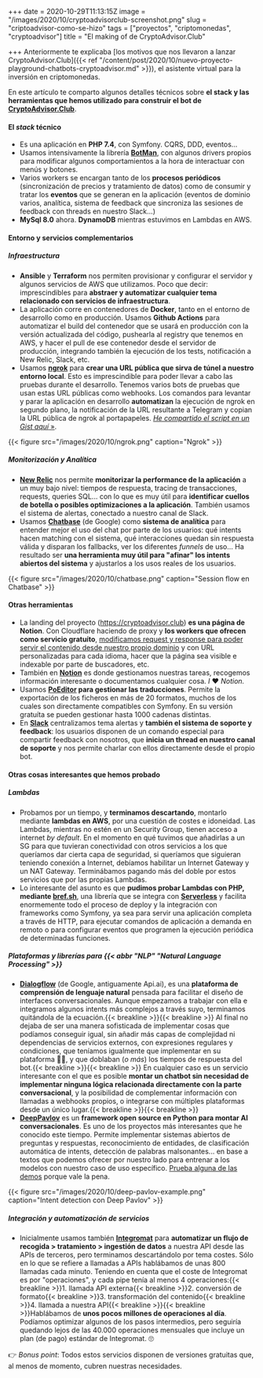 +++
date = 2020-10-29T11:13:15Z
image = "/images/2020/10/cryptoadvisorclub-screenshot.png"
slug = "criptoadvisor-como-se-hizo"
tags = ["proyectos", "criptomonedas", "cryptoadvisor"]
title = "El making of de CryptoAdvisor.Club"

+++
Anteriormente te explicaba [los motivos que nos llevaron a lanzar CryptoAdvisor.Club]({{< ref "/content/post/2020/10/nuevo-proyecto-playground-chatbots-cryptoadvisor.md" >}}), el asistente virtual para la inversión en criptomonedas. 

En este artículo te comparto algunos detalles técnicos sobre **el stack y las herramientas que hemos utilizado para construir el bot de [CryptoAdvisor.Club](https://cryptoadvisor.club/es)**.

#### El _stack_ técnico

- Es una aplicación en **PHP 7.4**, con Symfony. CQRS, DDD, eventos...
- Usamos intensivamente la librería **[BotMan](https://botman.io/)**, con algunos drivers propios para modificar algunos comportamientos a la hora de interactuar con menús y botones.
- Varios workers se encargan tanto de los **procesos periódicos** (sincronización de precios y tratamiento de datos) como de consumir y tratar los **eventos** que se generan en la aplicación (eventos de dominio varios, analítica, sistema de feedback que sincroniza las sesiones de feedback con threads en nuestro Slack...)
- **MySql 8.0** ahora. **DynamoDB** mientras estuvimos en Lambdas en AWS.

#### Entorno y servicios complementarios

##### Infraestructura
- **Ansible** y **Terraform** nos permiten provisionar y configurar el servidor y algunos servicios de AWS que utilizamos. Poco que decir: imprescindibles para **abstraer y automatizar cualquier tema relacionado con servicios de infraestructura**.
- La aplicación corre en contenedores de **Docker**, tanto en el entorno de desarrollo como en producción. Usamos **Github Actions** para automatizar el build del contenedor que se usará en producción con la versión actualizada del código, pushearla al registry que tenemos en AWS, y hacer el pull de ese contenedor desde el servidor de producción, integrando también la ejecución de los tests, notificación a New Relic, Slack, etc.
- Usamos [**ngrok**](https://ngrok.com/) para **crear una URL pública que sirva de túnel a nuestro entorno local**. Esto es imprescindible para poder llevar a cabo las pruebas durante el desarrollo. Tenemos varios bots de pruebas que usan estas URL públicas como webhooks. Los comandos para levantar y parar la aplicación en desarrollo **automatizan** la ejecución de ngrok en segundo plano, la notificación de la URL resultante a Telegram y copian la URL pública de ngrok al portapapeles. [_He compartido el script en un Gist aquí_ »](https://gist.github.com/obokaman-com/07e66dcfcbcbe09bce50c970fabac079).

{{< figure src="/images/2020/10/ngrok.png" caption="Ngrok" >}}

##### Monitorización y Analítica
- [**New Relic**](https://newrelic.com/) nos permite **monitorizar la performance de la aplicación** a un muy bajo nivel: tiempos de respuesta, tracing de transacciones, requests, queries SQL... con lo que es muy útil para **identificar cuellos de botella o posibles optimizaciones a la aplicación**. También usamos el sistema de alertas, conectado a nuestro canal de Slack.
- Usamos [**Chatbase**](https://chatbase.com/products/virtual-agent-analytics/) (de Google) como **sistema de analítica** para entender mejor el uso del chat por parte de los usuarios: qué intents hacen matching con el sistema, qué interacciones quedan sin respuesta válida y disparan los fallbacks, ver los diferentes _funnels_ de uso... Ha resultado ser **una herramienta muy útil para "afinar" los intents abiertos del sistema** y ajustarlos a los usos reales de los usuarios. 

{{< figure src="/images/2020/10/chatbase.png" caption="Session flow en Chatbase" >}}

#### Otras herramientas 

- La landing del proyecto (https://cryptoadvisor.club) **es una página de Notion**. Con Cloudflare haciendo de proxy y **los workers que ofrecen como servicio gratuíto**, [modificamos request y response para poder servir el contenido desde nuestro propio dominio](https://twitter.com/obokaman/status/1314146211776126976) y con URL personalizadas para cada idioma, hacer que la página sea visible e indexable por parte de buscadores, etc.
- También en [**Notion**](https://notion.so) es donde gestionamos nuestras tareas, recogemos información interesante o documentamos cualquier cosa. _I_ ❤️ _Notion._
- Usamos **[PoEditor](https://poeditor.com/) para gestionar las traducciones**. Permite la exportación de los ficheros en más de 20 formatos, muchos de los cuales son directamente compatibles con Symfony. En su versión gratuíta se pueden gestionar hasta 1000 cadenas distintas.
- En [**Slack**](https://slack.com) centralizamos tema alertas y **también el sistema de soporte y feedback**: los usuarios disponen de un comando especial para compartir feedback con nosotros, que **inicia un thread en nuestro canal de soporte** y nos permite charlar con ellos directamente desde el propio bot.

#### Otras cosas interesantes que hemos probado

##### Lambdas
- Probamos por un tiempo, y **terminamos descartando**, montarlo mediante **lambdas en AWS**, por una cuestión de costes e idoneidad. Las Lambdas, mientras no estén en un Security Group, tienen acceso a internet _by default_. En el momento en qué tuvimos que añadirlas a un SG para que tuvieran conectividad con otros servicios a los que queríamos dar cierta capa de seguridad, si queríamos que siguieran teniendo conexión a Internet, debíamos habilitar un Internet Gateway y un NAT Gateway. Terminábamos pagando más del doble por estos servicios que por las propias Lambdas.
- Lo interesante del asunto es que **pudimos probar Lambdas con PHP, mediante [bref.sh](https://bref.sh/)**, una librería que se integra con [**Serverless**](https://www.serverless.com/) y facilita enormemente todo el proceso de deploy y la integración con frameworks como Symfony, ya sea para servir una aplicación completa a través de HTTP, para ejecutar comandos de aplicación a demanda en remoto o para configurar eventos que programen la ejecución periódica de determinadas funciones.

##### Plataformas y librerías para {{< abbr "NLP" "Natural Language Processing" >}}
- [**Dialogflow**](https://dialogflow.cloud.google.com/) (de Google, antiguamente Api.ai), es una **plataforma de comprensión de lenguaje natural** pensada para facilitar el diseño de interfaces conversacionales. Aunque empezamos a trabajar con ella e integramos algunos intents más complejos a través suyo, terminamos quitándola de la ecuación.{{< breakline >}}{{< breakline >}}
Al final no dejaba de ser una manera sofisticada de implementar cosas que podíamos conseguir igual, sin añadir más capas de complejidad ni dependencias de servicios externos, con expresiones regulares y condiciones, que teníamos igualmente que implementar en su plataforma 🤷‍♂️, y que doblaban (_o más_) los tiempos de respuesta del bot.{{< breakline >}}{{< breakline >}}
En cualquier caso es un servicio interesante con el que es posible **montar un chatbot sin necesidad de implementar ninguna lógica relacionada directamente con la parte conversacional**, y la posibilidad de complementar información con llamadas a webhooks propios, o integrarse con múltiples plataformas desde un único lugar.{{< breakline >}}{{< breakline >}}
- [**DeepPavlov**](https://deeppavlov.ai/) es un **framework open source en Python para montar AI conversacionales**. Es uno de los proyectos más interesantes que he conocido este tiempo. Permite implementar sistemas abiertos de preguntas y respuestas, reconocimiento de entidades, de clasificación automática de intents, detección de palabras malsonantes... en base a textos que podemos ofrecer por nuestro lado para entrenar a los modelos con nuestro caso de uso específico. [Prueba alguna de las demos](https://demo.deeppavlov.ai/#/mu/ner) porque vale la pena.

{{< figure src="/images/2020/10/deep-pavlov-example.png" caption="Intent detection con Deep Pavlov" >}}

##### Integración y automatización de servicios
- Inicialmente usamos también [**Integromat**](https://www.integromat.com/) para **automatizar un flujo de recogida > tratamiento > ingestión de datos** a nuestra API desde las APIs de terceros, pero terminamos descartándolo por tema costes. Sólo en lo que se refiere a llamadas a APIs hablábamos de unas 800 llamadas cada minuto. Teniendo en cuenta que el coste de Integromat es por "operaciones", y cada pipe tenía al menos 4 operaciones:{{< breakline >}}1. llamada API externa{{< breakline >}}2. conversión de formato{{< breakline >}}3. transformación del contenido{{< breakline >}}4. llamada a nuestra API{{< breakline >}}{{< breakline >}}Hablábamos de **unos pocos millones de operaciones al día**. Podíamos optimizar algunos de los pasos intermedios, pero seguiría quedando lejos de las 40.000 operaciones mensuales que incluye un plan (de pago) estándar de Integromat. 🙄

👉 _Bonus point_: Todos estos servicios disponen de versiones gratuitas que, al menos de momento, cubren nuestras necesidades.
